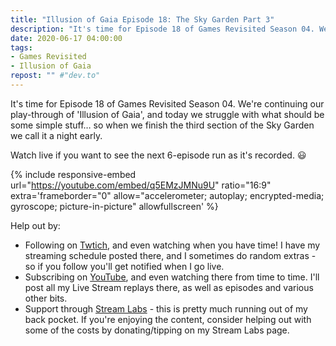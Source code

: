 ```yaml
---
title: "Illusion of Gaia Episode 18: The Sky Garden Part 3"
description: "It's time for Episode 18 of Games Revisited Season 04. We're continuing our play-through of 'Illusion of Gaia', and today we struggle with what should be some simple stuff&hellip; so when we finish the third section of the Sky Garden we call it a night early."
date: 2020-06-17 04:00:00
tags:
- Games Revisited
- Illusion of Gaia
repost: "" #"dev.to"
---
```


It's time for Episode 18 of Games Revisited Season 04. We're continuing our play-through of 'Illusion of Gaia', and today we struggle with what should be some simple stuff&hellip; so when we finish the third section of the Sky Garden we call it a night early.

Watch live if you want to see the next 6-episode run as it's recorded. :smiley:
<!--more-->

{% include responsive-embed url="https://youtube.com/embed/q5EMzJMNu9U" ratio="16:9" extra='frameborder="0" allow="accelerometer; autoplay; encrypted-media; gyroscope; picture-in-picture" allowfullscreen' %}

Help out by:
 * Following on [Twtich](https://twitch.tv/AnonJr_Live), and even watching when you have time! I have my streaming schedule posted there, and I sometimes do random extras - so if you follow you'll get notified when I go live.
 * Subscribing on [YouTube](http://www.youtube.com/channel/UCXafqhKHbkSUIrq0LAuu0tw), and even watching there from time to time. I'll post all my Live Stream replays there, as well as episodes and various other bits.
 * Support through [Stream Labs](https://streamlabs.com/anonjr_live) - this is pretty much running out of my back pocket. If you're enjoying the content, consider helping out with some of the costs by donating/tipping on my Stream Labs page.